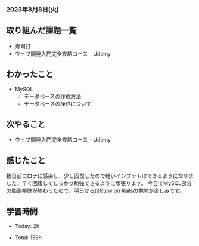 ### 2023年8月8日(火)

## 取り組んだ課題一覧

- 寿司打
- ウェブ開発入門完全攻略コース - Udemy

## わかったこと

- MySQL
  - データベースの作成方法
  - データベースの操作について

## 次やること

- ウェブ開発入門完全攻略コース - Udemy

## 感じたこと

数日前コロナに感染し、少し回復したので軽いインプットはできるようになりました。早く回復してしっかり勉強できるように頑張ります。
今日でMySQL部分の動画視聴が終わったので、明日からはRuby on Railsの勉強が楽しみです。

## 学習時間

- Today: 2h

- Total: 158h


